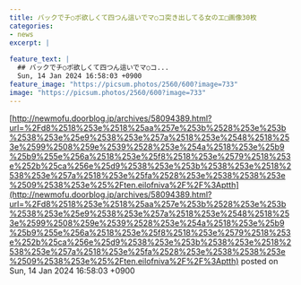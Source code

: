 ```yaml
---
title: バックでチ○ポ欲しくて四つん這いでマ○コ突き出してる女のエ□画像30枚
categories:
- news
excerpt: |
  
feature_text: |
  ## バックでチ○ポ欲しくて四つん這いでマ○コ...
  Sun, 14 Jan 2024 16:58:03 +0900
feature_image: "https://picsum.photos/2560/600?image=733"
image: "https://picsum.photos/2560/600?image=733"
---
```


[http://newmofu.doorblog.jp/archives/58094389.html?url=%2Fd8%2518%253e%2518%25aa%257e%253b%2528%253e%253b%2538%253e%25e9%2538%253e%257a%2518%253e%2548%2518%253e%2599%2508%259e%2539%2528%253e%254a%2518%253e%25b9%25b9%255e%256a%2518%253e%25f8%2518%253e%2579%2518%253e%252b%25ca%256e%25d9%2538%253e%253b%2538%253e%2518%2538%253e%257a%2518%253e%25fa%2528%253e%2538%2538%253e%2509%2538%253e%25%2Ften.eilofniva%2F%2F%3Aptth](http://newmofu.doorblog.jp/archives/58094389.html?url=%2Fd8%2518%253e%2518%25aa%257e%253b%2528%253e%253b%2538%253e%25e9%2538%253e%257a%2518%253e%2548%2518%253e%2599%2508%259e%2539%2528%253e%254a%2518%253e%25b9%25b9%255e%256a%2518%253e%25f8%2518%253e%2579%2518%253e%252b%25ca%256e%25d9%2538%253e%253b%2538%253e%2518%2538%253e%257a%2518%253e%25fa%2528%253e%2538%2538%253e%2509%2538%253e%25%2Ften.eilofniva%2F%2F%3Aptth)
posted on Sun, 14 Jan 2024 16:58:03 +0900

<!--more-->


